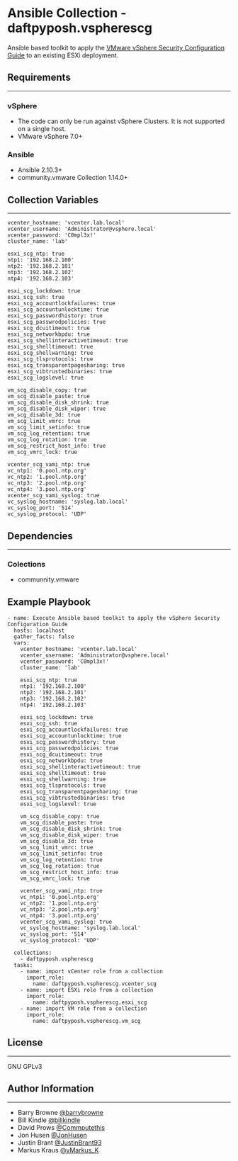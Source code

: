 # Ansible Collection - daftpyposh.vspherescg

Ansible based toolkit to apply the [VMware vSphere Security Configuration Guide](https://core.vmware.com/vmware-vsphere-security-configuration-guide-7) to an existing ESXi deployment.

## Requirements

---

### vSphere

- The code can only be run against vSphere Clusters.  It is not supported on a single host.
- VMware vSphere 7.0+

### Ansible

- Ansible 2.10.3+
- community.vmware Collection 1.14.0+

## Collection Variables

---

``` Ansible
vcenter_hostname: 'vcenter.lab.local'
vcenter_username: 'Administrator@vsphere.local'
vcenter_password: 'C0mpl3x!'
cluster_name: 'lab'

esxi_scg_ntp: true
ntp1: '192.168.2.100'
ntp2: '192.168.2.101'
ntp3: '192.168.2.102'
ntp4: '192.168.2.103'

esxi_scg_lockdown: true
esxi_scg_ssh: true
esxi_scg_accountlockfailures: true
esxi_scg_accountunlocktime: true
esxi_scg_passwordhistory: true
esxi_scg_passwrodpolicies: true
esxi_scg_dcuitimeout: true
esxi_scg_networkbpdu: true
esxi_scg_shellinteractivetimeout: true
esxi_scg_shelltimeout: true
esxi_scg_shellwarning: true
esxi_scg_tlsprotocols: true
esxi_scg_transparentpagesharing: true
esxi_scg_vibtrustedbinaries: true
esxi_scg_logslevel: true

vm_scg_disable_copy: true
vm_scg_disable_paste: true
vm_scg_disable_disk_shrink: true
vm_scg_disable_disk_wiper: true
vm_scg_disable_3d: true
vm_scg_limit_vmrc: true
vm_scg_limit_setinfo: true
vm_scg_log_retention: true
vm_scg_log_rotation: true
vm_scg_restrict_host_info: true
vm_scg_vmrc_lock: true

vcenter_scg_vami_ntp: true
vc_ntp1: '0.pool.ntp.org'
vc_ntp2: '1.pool.ntp.org'
vc_ntp3: '2.pool.ntp.org'
vc_ntp4: '3.pool.ntp.org'
vcenter_scg_vami_syslog: true
vc_syslog_hostname: 'syslog.lab.local'
vc_syslog_port: '514'
vc_syslog_protocol: 'UDP'
```

## Dependencies

---

### Colections

- communnity.vmware

## Example Playbook

``` Ansible
- name: Execute Ansible based toolkit to apply the vSphere Security Configuration Guide
  hosts: localhost
  gather_facts: false
  vars:
    vcenter_hostname: 'vcenter.lab.local'
    vcenter_username: 'Administrator@vsphere.local'
    vcenter_password: 'C0mpl3x!'
    cluster_name: 'lab'

    esxi_scg_ntp: true
    ntp1: '192.168.2.100'
    ntp2: '192.168.2.101'
    ntp3: '192.168.2.102'
    ntp4: '192.168.2.103'

    esxi_scg_lockdown: true
    esxi_scg_ssh: true
    esxi_scg_accountlockfailures: true
    esxi_scg_accountunlocktime: true
    esxi_scg_passwordhistory: true
    esxi_scg_passwrodpolicies: true
    esxi_scg_dcuitimeout: true
    esxi_scg_networkbpdu: true
    esxi_scg_shellinteractivetimeout: true
    esxi_scg_shelltimeout: true
    esxi_scg_shellwarning: true
    esxi_scg_tlsprotocols: true
    esxi_scg_transparentpagesharing: true
    esxi_scg_vibtrustedbinaries: true
    esxi_scg_logslevel: true

    vm_scg_disable_copy: true
    vm_scg_disable_paste: true
    vm_scg_disable_disk_shrink: true
    vm_scg_disable_disk_wiper: true
    vm_scg_disable_3d: true
    vm_scg_limit_vmrc: true
    vm_scg_limit_setinfo: true
    vm_scg_log_retention: true
    vm_scg_log_rotation: true
    vm_scg_restrict_host_info: true
    vm_scg_vmrc_lock: true

    vcenter_scg_vami_ntp: true
    vc_ntp1: '0.pool.ntp.org'
    vc_ntp2: '1.pool.ntp.org'
    vc_ntp3: '2.pool.ntp.org'
    vc_ntp4: '3.pool.ntp.org'
    vcenter_scg_vami_syslog: true
    vc_syslog_hostname: 'syslog.lab.local'
    vc_syslog_port: '514'
    vc_syslog_protocol: 'UDP'

  collections:
    - daftpyposh.vspherescg
  tasks:
    - name: import vCenter role from a collection
      import_role:
        name: daftpyposh.vspherescg.vcenter_scg
    - name: import ESXi role from a collection
      import_role:
        name: daftpyposh.vspherescg.esxi_scg
    - name: import VM role from a collection
      import_role:
        name: daftpyposh.vspherescg.vm_scg

```

## License

---

 GNU GPLv3

## Author Information

---

- Barry Browne [@barrybrowne](https://twitter.com/barrybrowne)
- Bill Kindle [@billkindle](https://www.linkedin.com/in/billkindle/)
- David Prows [@Commputethis](https://twitter.com/commputethis)
- Jon Husen [@JonHusen](https://twitter.com/JonHusen)
- Justin Brant [@JustinBrant93](https://twitter.com/JustinBrant93)
- Markus Kraus [@vMarkus_K](https://twitter.com/vMarkus_K)
